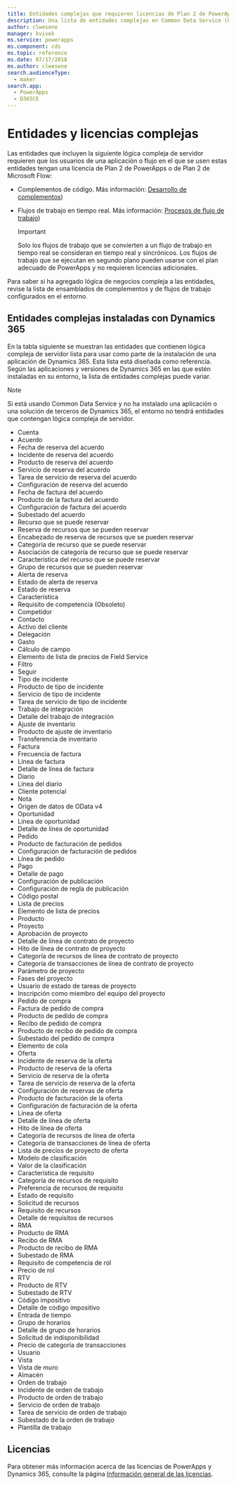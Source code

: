 ```yaml
---
title: Entidades complejas que requieren licencias de Plan 2 de PowerApps | Microsoft Docs
description: Una lista de entidades complejas en Common Data Service (CDS) for Apps que requieren una licencia de Plan 2 de PowerApps.
author: clwesene
manager: kvivek
ms.service: powerapps
ms.component: cds
ms.topic: reference
ms.date: 07/17/2018
ms.author: clwesene
search.audienceType:
  - maker
search.app:
  - PowerApps
  - D365CE
---
```


# <a name="complex-entities-and-licensing"></a>Entidades y licencias complejas
Las entidades que incluyen la siguiente lógica compleja de servidor requieren que los usuarios de una aplicación o flujo en el que se usen estas entidades tengan una licencia de Plan 2 de PowerApps o de Plan 2 de Microsoft Flow:

* Complementos de código. Más información: [Desarrollo de complementos](https://docs.microsoft.com/dynamics365/customer-engagement/developer/plugin-development))
* Flujos de trabajo en tiempo real. Más información: [Procesos de flujo de trabajo](https://docs.microsoft.com/dynamics365/customer-engagement/customize/workflow-processes))

    > [!IMPORTANT]
    >  Solo los flujos de trabajo que se convierten a un flujo de trabajo en tiempo real se consideran en tiempo real y sincrónicos. Los flujos de trabajo que se ejecutan en segundo plano pueden usarse con el plan adecuado de PowerApps y no requieren licencias adicionales.

Para saber si ha agregado lógica de negocios compleja a las entidades, revise la lista de ensamblados de complementos y de flujos de trabajo configurados en el entorno.

## <a name="complex-entities-installed-with-dynamics-365"></a>Entidades complejas instaladas con Dynamics 365
En la tabla siguiente se muestran las entidades que contienen lógica compleja de servidor lista para usar como parte de la instalación de una aplicación de Dynamics 365. Esta lista está diseñada como referencia. Según las aplicaciones y versiones de Dynamics 365 en las que estén instaladas en su entorno, la lista de entidades complejas puede variar.

> [!NOTE]
>  Si está usando Common Data Service y no ha instalado una aplicación o una solución de terceros de Dynamics 365, el entorno no tendrá entidades que contengan lógica compleja de servidor.

* Cuenta
* Acuerdo
* Fecha de reserva del acuerdo
* Incidente de reserva del acuerdo
* Producto de reserva del acuerdo
* Servicio de reserva del acuerdo
* Tarea de servicio de reserva del acuerdo
* Configuración de reserva del acuerdo
* Fecha de factura del acuerdo
* Producto de la factura del acuerdo
* Configuración de factura del acuerdo
* Subestado del acuerdo
* Recurso que se puede reservar
* Reserva de recursos que se pueden reservar
* Encabezado de reserva de recursos que se pueden reservar
* Categoría de recurso que se puede reservar
* Asociación de categoría de recurso que se puede reservar
* Característica del recurso que se puede reservar
* Grupo de recursos que se pueden reservar
* Alerta de reserva
* Estado de alerta de reserva
* Estado de reserva
* Característica
* Requisito de competencia (Obsoleto)
* Competidor
* Contacto
* Activo del cliente
* Delegación
* Gasto
* Cálculo de campo
* Elemento de lista de precios de Field Service
* Filtro
* Seguir
* Tipo de incidente
* Producto de tipo de incidente
* Servicio de tipo de incidente
* Tarea de servicio de tipo de incidente
* Trabajo de integración
* Detalle del trabajo de integración
* Ajuste de inventario
* Producto de ajuste de inventario
* Transferencia de inventario
* Factura
* Frecuencia de factura
* Línea de factura
* Detalle de línea de factura
* Diario
* Línea del diario
* Cliente potencial
* Nota
* Origen de datos de OData v4
* Oportunidad
* Línea de oportunidad
* Detalle de línea de oportunidad
* Pedido
* Producto de facturación de pedidos
* Configuración de facturación de pedidos
* Línea de pedido
* Pago
* Detalle de pago
* Configuración de publicación
* Configuración de regla de publicación
* Código postal
* Lista de precios
* Elemento de lista de precios
* Producto
* Proyecto
* Aprobación de proyecto
* Detalle de línea de contrato de proyecto
* Hito de línea de contrato de proyecto
* Categoría de recursos de línea de contrato de proyecto
* Categoría de transacciones de línea de contrato de proyecto
* Parámetro de proyecto
* Fases del proyecto
* Usuario de estado de tareas de proyecto
* Inscripción como miembro del equipo del proyecto
* Pedido de compra
* Factura de pedido de compra
* Producto de pedido de compra
* Recibo de pedido de compra
* Producto de recibo de pedido de compra
* Subestado del pedido de compra
* Elemento de cola
* Oferta
* Incidente de reserva de la oferta
* Producto de reserva de la oferta
* Servicio de reserva de la oferta
* Tarea de servicio de reserva de la oferta
* Configuración de reservas de oferta
* Producto de facturación de la oferta
* Configuración de facturación de la oferta
* Línea de oferta
* Detalle de línea de oferta
* Hito de línea de oferta
* Categoría de recursos de línea de oferta
* Categoría de transacciones de línea de oferta
* Lista de precios de proyecto de oferta
* Modelo de clasificación
* Valor de la clasificación
* Característica de requisito
* Categoría de recursos de requisito
* Preferencia de recursos de requisito
* Estado de requisito
* Solicitud de recursos
* Requisito de recursos
* Detalle de requisitos de recursos
* RMA
* Producto de RMA
* Recibo de RMA
* Producto de recibo de RMA
* Subestado de RMA
* Requisito de competencia de rol
* Precio de rol
* RTV
* Producto de RTV
* Subestado de RTV
* Código impositivo
* Detalle de código impositivo
* Entrada de tiempo
* Grupo de horarios
* Detalle de grupo de horarios
* Solicitud de indisponibilidad
* Precio de categoría de transacciones
* Usuario
* Vista
* Vista de muro
* Almacén
* Orden de trabajo
* Incidente de orden de trabajo
* Producto de orden de trabajo
* Servicio de orden de trabajo
* Tarea de servicio de orden de trabajo
* Subestado de la orden de trabajo
* Plantilla de trabajo


## <a name="licensing"></a>Licencias
Para obtener más información acerca de las licencias de PowerApps y Dynamics 365, consulte la página [Información general de las licencias](../../administrator/pricing-billing-skus.md).

